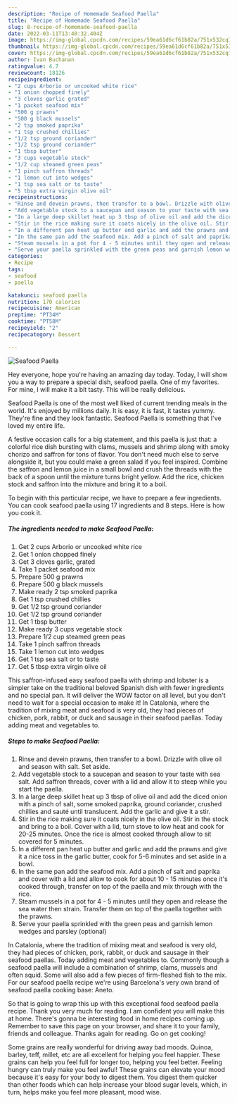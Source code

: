 ```yaml
---
description: "Recipe of Homemade Seafood Paella"
title: "Recipe of Homemade Seafood Paella"
slug: 8-recipe-of-homemade-seafood-paella
date: 2022-03-11T13:40:32.404Z
image: https://img-global.cpcdn.com/recipes/59ea61d6cf61b82a/751x532cq70/seafood-paella-recipe-main-photo.jpg
thumbnail: https://img-global.cpcdn.com/recipes/59ea61d6cf61b82a/751x532cq70/seafood-paella-recipe-main-photo.jpg
cover: https://img-global.cpcdn.com/recipes/59ea61d6cf61b82a/751x532cq70/seafood-paella-recipe-main-photo.jpg
author: Ivan Buchanan
ratingvalue: 4.7
reviewcount: 18126
recipeingredient:
- "2 cups Arborio or uncooked white rice"
- "1 onion chopped finely"
- "3 cloves garlic grated"
- "1 packet seafood mix"
- "500 g prawns"
- "500 g black mussels"
- "2 tsp smoked paprika"
- "1 tsp crushed chillies"
- "1/2 tsp ground coriander"
- "1/2 tsp ground coriander"
- "1 tbsp butter"
- "3 cups vegetable stock"
- "1/2 cup steamed green peas"
- "1 pinch saffron threads"
- "1 lemon cut into wedges"
- "1 tsp sea salt or to taste"
- "5 tbsp extra virgin olive oil"
recipeinstructions:
- "Rinse and devein prawns, then transfer to a bowl. Drizzle with olive oil and season with salt. Set aside."
- "Add vegetable stock to a saucepan and season to your taste with sea salt. Add saffron threads, cover with a lid and allow it to steep while you start the paella."
- "In a large deep skillet heat up 3 tbsp of olive oil and add the diced onion with a pinch of salt, some smoked paprika, ground coriander, crushed chillies and sauté until translucent. Add the garlic and give it a stir."
- "Stir in the rice making sure it coats nicely in the olive oil. Stir in the stock and bring to a boil. Cover with a lid, turn stove to low heat and cook for 20-25 minutes. Once the rice is almost cooked through allow to sit covered for 5 minutes."
- "In a different pan heat up butter and garlic and add the prawns and give it a nice toss in the garlic butter, cook for 5-6 minutes and set aside in a bowl."
- "In the same pan add the seafood mix. Add a pinch of salt and paprika and cover with a lid and allow to cook for about 10 - 15 minutes once it&#39;s cooked through, transfer on top of the paella and mix through with the rice."
- "Steam mussels in a pot for 4 - 5 minutes until they open and release the sea water then strain. Transfer them on top of the paella together with the prawns."
- "Serve your paella sprinkled with the green peas and garnish lemon wedges and parsley (optional)"
categories:
- Recipe
tags:
- seafood
- paella

katakunci: seafood paella 
nutrition: 170 calories
recipecuisine: American
preptime: "PT34M"
cooktime: "PT58M"
recipeyield: "2"
recipecategory: Dessert

---
```



![Seafood Paella](https://img-global.cpcdn.com/recipes/59ea61d6cf61b82a/751x532cq70/seafood-paella-recipe-main-photo.jpg)

Hey everyone, hope you're having an amazing day today. Today, I will show you a way to prepare a special dish, seafood paella. One of my favorites. For mine, I will make it a bit tasty. This will be really delicious.

Seafood Paella is one of the most well liked of current trending meals in the world. It's enjoyed by millions daily. It is easy, it is fast, it tastes yummy. They're fine and they look fantastic. Seafood Paella is something that I've loved my entire life.

A festive occasion calls for a big statement, and this paella is just that: a colorful rice dish bursting with clams, mussels and shrimp along with smoky chorizo and saffron for tons of flavor. You don&#39;t need much else to serve alongside it, but you could make a green salad if you feel inspired. Combine the saffron and lemon juice in a small bowl and crush the threads with the back of a spoon until the mixture turns bright yellow. Add the rice, chicken stock and saffron into the mixture and bring it to a boil.


To begin with this particular recipe, we have to prepare a few ingredients. You can cook seafood paella using 17 ingredients and 8 steps. Here is how you cook it.

<!--inarticleads1-->

##### The ingredients needed to make Seafood Paella:

1. Get 2 cups Arborio or uncooked white rice
1. Get 1 onion chopped finely
1. Get 3 cloves garlic, grated
1. Take 1 packet seafood mix
1. Prepare 500 g prawns
1. Prepare 500 g black mussels
1. Make ready 2 tsp smoked paprika
1. Get 1 tsp crushed chillies
1. Get 1/2 tsp ground coriander
1. Get 1/2 tsp ground coriander
1. Get 1 tbsp butter
1. Make ready 3 cups vegetable stock
1. Prepare 1/2 cup steamed green peas
1. Take 1 pinch saffron threads
1. Take 1 lemon cut into wedges
1. Get 1 tsp sea salt or to taste
1. Get 5 tbsp extra virgin olive oil


This saffron-infused easy seafood paella with shrimp and lobster is a simpler take on the traditional beloved Spanish dish with fewer ingredients and no special pan. It will deliver the WOW factor on all level, but you don&#39;t need to wait for a special occasion to make it! In Catalonia, where the tradition of mixing meat and seafood is very old, they had pieces of chicken, pork, rabbit, or duck and sausage in their seafood paellas. Today adding meat and vegetables to. 

<!--inarticleads2-->

##### Steps to make Seafood Paella:

1. Rinse and devein prawns, then transfer to a bowl. Drizzle with olive oil and season with salt. Set aside.
1. Add vegetable stock to a saucepan and season to your taste with sea salt. Add saffron threads, cover with a lid and allow it to steep while you start the paella.
1. In a large deep skillet heat up 3 tbsp of olive oil and add the diced onion with a pinch of salt, some smoked paprika, ground coriander, crushed chillies and sauté until translucent. Add the garlic and give it a stir.
1. Stir in the rice making sure it coats nicely in the olive oil. Stir in the stock and bring to a boil. Cover with a lid, turn stove to low heat and cook for 20-25 minutes. Once the rice is almost cooked through allow to sit covered for 5 minutes.
1. In a different pan heat up butter and garlic and add the prawns and give it a nice toss in the garlic butter, cook for 5-6 minutes and set aside in a bowl.
1. In the same pan add the seafood mix. Add a pinch of salt and paprika and cover with a lid and allow to cook for about 10 - 15 minutes once it&#39;s cooked through, transfer on top of the paella and mix through with the rice.
1. Steam mussels in a pot for 4 - 5 minutes until they open and release the sea water then strain. Transfer them on top of the paella together with the prawns.
1. Serve your paella sprinkled with the green peas and garnish lemon wedges and parsley (optional)


In Catalonia, where the tradition of mixing meat and seafood is very old, they had pieces of chicken, pork, rabbit, or duck and sausage in their seafood paellas. Today adding meat and vegetables to. Commonly though a seafood paella will include a combination of shrimp, clams, mussels and often squid. Some will also add a few pieces of firm-fleshed fish to the mix. For our seafood paella recipe we&#39;re using Barcelona&#39;s very own brand of seafood paella cooking base: Aneto. 

So that is going to wrap this up with this exceptional food seafood paella recipe. Thank you very much for reading. I am confident you will make this at home. There's gonna be interesting food in home recipes coming up. Remember to save this page on your browser, and share it to your family, friends and colleague. Thanks again for reading. Go on get cooking!

Some grains are really wonderful for driving away bad moods. Quinoa, barley, teff, millet, etc are all excellent for helping you feel happier. These grains can help you feel full for longer too, helping you feel better. Feeling hungry can truly make you feel awful! These grains can elevate your mood because it's easy for your body to digest them. You digest them quicker than other foods which can help increase your blood sugar levels, which, in turn, helps make you feel more pleasant, mood wise.
